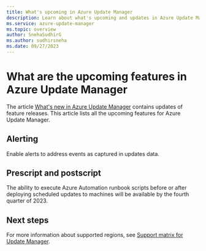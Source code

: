 ```yaml
---
title: What's upcoming in Azure Update Manager
description: Learn about what's upcoming and updates in Azure Update Manager.
ms.service: azure-update-manager
ms.topic: overview
author: SnehaSudhirG
ms.author: sudhirsneha
ms.date: 09/27/2023
---
```


# What are the upcoming features in Azure Update Manager

The article [What's new in Azure Update Manager](whats-new.md) contains updates of feature releases. This article lists all the upcoming features for Azure Update Manager.

## Alerting 
Enable alerts to address events as captured in updates data.

## Prescript and postscript

The ability to execute Azure Automation runbook scripts before or after deploying scheduled updates to machines will be available by the fourth quarter of 2023.

## Next steps

For more information about supported regions, see [Support matrix for Update Manager](support-matrix.md).

